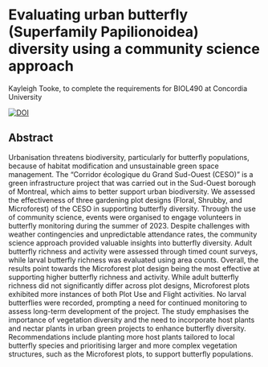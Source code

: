 # Evaluating urban butterfly (Superfamily Papilionoidea) diversity using a community science approach

Kayleigh Tooke, to complete the requirements for BIOL490 at Concordia University


[![DOI](https://zenodo.org/badge/747377873.svg)](https://zenodo.org/doi/10.5281/zenodo.10558158)


## Abstract
Urbanisation threatens biodiversity, particularly for butterfly populations, because of habitat modification and unsustainable green space management. The “Corridor écologique du Grand Sud-Ouest (CESO)” is a green infrastructure project that was carried out in the Sud-Ouest borough of Montreal, which aims to better support urban biodiversity. We assessed the effectiveness of three gardening plot designs (Floral, Shrubby, and Microforest) of the CESO in supporting butterfly diversity. Through the use of community science, events were organised to engage volunteers in butterfly monitoring during the summer of 2023. Despite challenges with weather contingencies and unpredictable attendance rates, the community science approach provided valuable insights into butterfly diversity. Adult butterfly richness and activity were assessed through timed count surveys, while larval butterfly richness was evaluated using area counts. Overall, the results point towards the Microforest plot design being the most effective at supporting higher butterfly richness and activity. While adult butterfly richness did not significantly differ across plot designs, Microforest plots exhibited more instances of both Plot Use and Flight activities. No larval butterflies were recorded, prompting a need for continued monitoring to assess long-term development of the project. The study emphasises the importance of vegetation diversity and the need to incorporate host plants and nectar plants in urban green projects to enhance butterfly diversity. Recommendations include planting more host plants tailored to local butterfly species and prioritising larger and more complex vegetation structures, such as the Microforest plots, to support butterfly populations.
